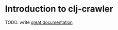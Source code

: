 # Introduction to clj-crawler

TODO: write [great documentation](http://jacobian.org/writing/what-to-write/)
